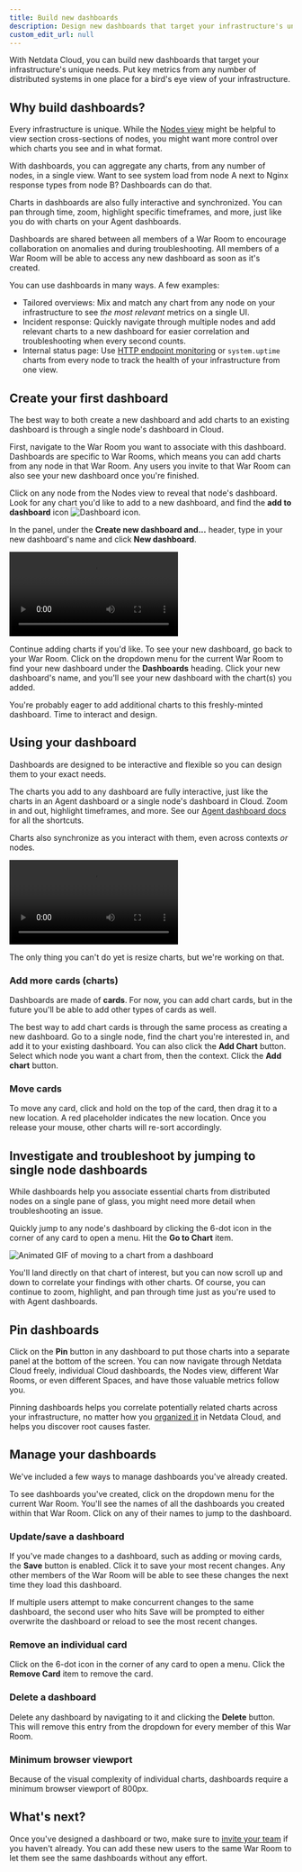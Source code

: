 ```yaml
---
title: Build new dashboards
description: Design new dashboards that target your infrastructure's unique needs and share them with your team for targeted visual anomaly detection or incident response.
custom_edit_url: null
---
```


With Netdata Cloud, you can build new dashboards that target your infrastructure's unique needs. Put key metrics from
any number of distributed systems in one place for a bird's eye view of your infrastructure.

## Why build dashboards?

Every infrastructure is unique. While the [Nodes view](/docs/cloud/visualize/nodes) might be helpful to view section
cross-sections of nodes, you might want more control over which charts you see and in what format.

With dashboards, you can aggregate any charts, from any number of nodes, in a single view. Want to see system load from
node A next to Nginx response types from node B? Dashboards can do that.

Charts in dashboards are also fully interactive and synchronized. You can pan through time, zoom, highlight specific
timeframes, and more, just like you do with charts on your Agent dashboards.

Dashboards are shared between all members of a War Room to encourage collaboration on anomalies and during
troubleshooting. All members of a War Room will be able to access any new dashboard as soon as it's created.

You can use dashboards in many ways. A few examples:

-   Tailored overviews: Mix and match any chart from any node on your infrastructure to see _the most relevant_ metrics
    on a single UI.
-   Incident response: Quickly navigate through multiple nodes and add relevant charts to a new dashboard for easier
    correlation and troubleshooting when every second counts.
-   Internal status page: Use [HTTP endpoint monitoring](/docs/agent/collectors/go.d.plugin/modules/httpcheck) or
    `system.uptime` charts from every node to track the health of your infrastructure from one view.

## Create your first dashboard

The best way to both create a new dashboard and add charts to an existing dashboard is through a single node's dashboard
in Cloud.

First, navigate to the War Room you want to associate with this dashboard. Dashboards are specific to War Rooms, which
means you can add charts from any node in that War Room. Any users you invite to that War Room can also see your new
dashboard once you're finished.

Click on any node from the Nodes view to reveal that node's dashboard. Look for any chart you'd like to add to a new
dashboard, and find the **add to dashboard** icon <img
src="https://user-images.githubusercontent.com/1153921/87587846-827fdb00-c697-11ea-9f31-aed0b8c6afba.png" alt="Dashboard
icon" class="image-inline" />. 

In the panel, under the **Create new dashboard and...** header, type in your new dashboard's name and click **New
dashboard**.

<video controls="controls">
  <source type="video/mp4" src="/video/cloud/visualize/dashboards/flow.mp4"></source>
  <p>Your browser does not support the video element.</p>
</video>

Continue adding charts if you'd like. To see your new dashboard, go back to your War Room. Click on the dropdown menu
for the current War Room to find your new dashboard under the **Dashboards** heading. Click your new dashboard's name,
and you'll see your new dashboard with the chart(s) you added.

You're probably eager to add additional charts to this freshly-minted dashboard. Time to interact and design.

## Using your dashboard

Dashboards are designed to be interactive and flexible so you can design them to your exact needs.

The charts you add to any dashboard are fully interactive, just like the charts in an Agent dashboard or a single node's
dashboard in Cloud. Zoom in and out, highlight timeframes, and more. See our [Agent dashboard
docs](https://learn.netdata.cloud/docs/agent/web#using-charts) for all the shortcuts.

Charts also synchronize as you interact with them, even across contexts _or_ nodes.

<video controls="controls">
  <source type="video/mp4" src="/video/cloud/visualize/dashboards/interact-charts.mp4"></source>
  <p>Your browser does not support the video element.</p>
</video>

The only thing you can't do yet is resize charts, but we're working on that.

### Add more cards (charts)

Dashboards are made of **cards**. For now, you can add chart cards, but in the future you'll be able to add other types
of cards as well.

The best way to add chart cards is through the same process as creating a new dashboard. Go to a single node, find the
chart you're interested in, and add it to your existing dashboard. You can also click the **Add Chart** button. Select
which node you want a chart from, then the context. Click the **Add chart** button.

### Move cards

To move any card, click and hold on the top of the card, then drag it to a new location. A red placeholder indicates the
new location. Once you release your mouse, other charts will re-sort accordingly.

## Investigate and troubleshoot by jumping to single node dashboards

While dashboards help you associate essential charts from distributed nodes on a single pane of glass, you might need
more detail when troubleshooting an issue.

Quickly jump to any node's dashboard by clicking the 6-dot icon in the corner of any card to open a menu. Hit the **Go
to Chart** item.

![Animated GIF of moving to a chart from a
dashboard](https://user-images.githubusercontent.com/1153921/87608819-ba961680-c6b5-11ea-99a0-f90d72953f7c.gif)

You'll land directly on that chart of interest, but you can now scroll up and down to correlate your findings with other
charts. Of course, you can continue to zoom, highlight, and pan through time just as you're used to with Agent
dashboards.

## Pin dashboards

Click on the **Pin** button in any dashboard to put those charts into a separate panel at the bottom of the screen. You
can now navigate through Netdata Cloud freely, individual Cloud dashboards, the Nodes view, different War Rooms, or even
different Spaces, and have those valuable metrics follow you.

Pinning dashboards helps you correlate potentially related charts across your infrastructure, no matter how you
[organized it](/docs/cloud/organize) in Netdata Cloud, and helps you discover root causes faster.

## Manage your dashboards

We've included a few ways to manage dashboards you've already created.

To see dashboards you've created, click on the dropdown menu for the current War Room. You'll see the names of all the
dashboards you created within that War Room. Click on any of their names to jump to the dashboard.

### Update/save a dashboard

If you've made changes to a dashboard, such as adding or moving cards, the **Save** button is enabled. Click it to save
your most recent changes. Any other members of the War Room will be able to see these changes the next time they load
this dashboard.

If multiple users attempt to make concurrent changes to the same dashboard, the second user who hits Save will be
prompted to either overwrite the dashboard or reload to see the most recent changes.

### Remove an individual card

Click on the 6-dot icon in the corner of any card to open a menu. Click the **Remove Card** item to remove the card.

### Delete a dashboard

Delete any dashboard by navigating to it and clicking the **Delete** button. This will remove this entry from the
dropdown for every member of this War Room.

### Minimum browser viewport

Because of the visual complexity of individual charts, dashboards require a minimum browser viewport of 800px.

## What's next?

Once you've designed a dashboard or two, make sure to [invite your team](/docs/cloud/collaborate/invite-your-team) if
you haven't already. You can add these new users to the same War Room to let them see the same dashboards without any
effort.
